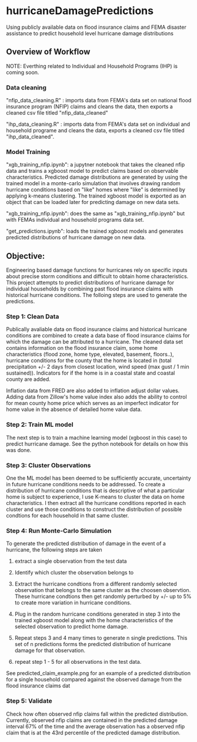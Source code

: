 # hurricaneDamagePredictions
Using publicly available data on flood insurance claims and FEMA disaster assistance to predict household level hurricane damage distributions

## Overview of Workflow
NOTE: Everthing related to Individual and Household Programs (IHP) is coming soon.

### Data cleaning
"nfip_data_cleaning.R" : imports data from FEMA's data set on national flood insurance program (NFIP) claims and cleans the data, then exports a cleaned csv file titled "nfip_data_cleaned"

"ihp_data_cleaning.R" : imports data from FEMA's data set on individual and household programe and cleans the data, exports a cleaned csv file titled "ihp_data_cleaned". 

### Model Training
"xgb_training_nfip.ipynb": a jupytner notebook that takes the cleaned nfip data and trains a xgboost model to predict claims based on observable characteristics. Predicted damage distributions are generated by using the trained model in a monte-carlo simulation that involves drawing random hurricane conditions based on "like" homes where "like" is determined by applying k-means clustering. The trained xgboost model is exported as an object that can be loaded later for predicting damage on new data sets.

"xgb_training_nfip.ipynb": does the same as "xgb_training_nfip.ipynb" but with FEMAs individual and household programs data set.

"get_predictions.ipynb": loads the trained xgboost models and generates predicted distributions of hurricane damage on new data. 

## Objective:
Engineering based damage functions for hurricanes rely on specific inputs about precise storm conditions and difficult to obtain home characteristics. This project attempts to predict distributions of hurricane damage for individual households by combining past flood insurance claims with historical hurricane conditions. The folloing steps are used to generate the predictions.

### Step 1: Clean Data
Publically avaliable data on flood insurance claims and historical hurricane conditions are combined to create a data base of flood insurance claims for which the damage can be attributed to a hurricane. The cleaned data set contains information on the flood insurance claim, some home characteristics (flood zone, home type, elevated, basement, floors..), hurricane conditions for the county that the home is located in (total precipitation +/- 2 days from closest location, wind speed (max gust / 1 min sustained)). Indicators for if the home is in a coastal state and coastal county are added.

Inflation data from FRED are also added to inflation adjust dollar values. Adding data from Zillow's home value index also adds the ability to control for mean county home price which serves as an imperfect indicator for home value in the absence of detailed home value data. 

### Step 2: Train ML model
The next step is to train a machine learning model (xgboost in this case) to predict hurricane damage. See the python notebook for details on how this was done.

### Step 3: Cluster Observations 
One the ML model has been deemed to be sufficiently accurate, uncertainty in future hurricane conditions needs to be addressed. To create a distribution of hurricane conditions that is descriptive of what a particular home is subject to experience, I use K-means to cluster the data on home characteristics. I then extract all the hurricane conditions reported in each cluster and use those conditions to construct the distribution of possible condtions for each household in that same cluster.

### Step 4: Run Monte-Carlo Simulation
To generate the predicted distribution of damage in the event of a hurricane, the following steps are taken

  1) extract a single observation from the test data
  
  2) Identify which cluster the observation belongs to
  
  3) Extract the hurricane condtions from a different randomly selected observation that belongs to the same cluster as the choosen observtion. These hurricane condtions then get randomly perturbed by +/- up to 5% to create more variation in hurricane conditions.
  
  4) Plug in the random hurricane conditions generated in step 3 into the trained xgboost model along with the home characteristics of the selected observation to predict home damage.
  
  5) Repeat steps 3 and 4 many times to generate n single predictions. This set of n predictions forms the predicted distribution of hurricane damage for that observation.
  
  6) repeat step 1 - 5 for all observations in the test data.
  
  See predicted_claim_example.png for an example of a predicted distribution for a single household compared against the observed damage from the flood insurance claims dat


### Step 5: Validate
Check how often observed nfip claims fall within the predicted distribution. Currently, observed nfip claims are contained in the predicted damage interval 67% of the time and the average observation has a observed nfip claim that is at the 43rd percentile of the predicted damage distribution.



